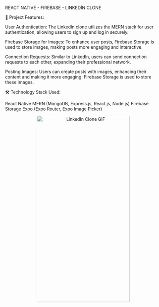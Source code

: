 REACT NATIVE - FIREBASE - LINKEDİN CLONE 

🔑 Project Features:

User Authentication:
The LinkedIn clone utilizes the MERN stack for user authentication, allowing users to sign up and log in securely.

Firebase Storage for Images:
To enhance user posts, Firebase Storage is used to store images, making posts more engaging and interactive.

Connection Requests:
Similar to LinkedIn, users can send connection requests to each other, expanding their professional network.

Posting Images:
Users can create posts with images, enhancing their content and making it more engaging. Firebase Storage is used to store these images.

🛠️ Technology Stack Used:

React Native
MERN (MongoDB, Express.js, React.js, Node.js)
Firebase Storage
Expo (Expo Router, Expo Image Picker)


<div align="center">
  <img src="https://github.com/Hakanlsk/linkedin-clone/assets/123507532/ff480b03-00e3-4f84-adf9-f8239f018e99" alt="LinkedIn Clone GIF" width="300" height="600" />
</div>
